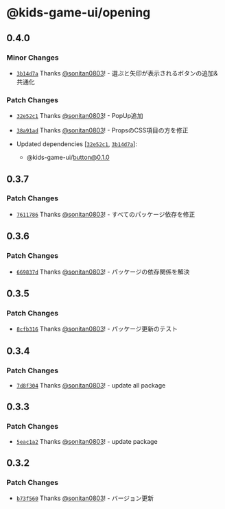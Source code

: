 # @kids-game-ui/opening

## 0.4.0

### Minor Changes

- [`3b14d7a`](https://github.com/sonitan0803/kids-game-ui/commit/3b14d7a599da46acb78cd4ee939a0f5470d4f5ec) Thanks [@sonitan0803](https://github.com/sonitan0803)! - 選ぶと矢印が表示されるボタンの追加&共通化

### Patch Changes

- [`32e52c1`](https://github.com/sonitan0803/kids-game-ui/commit/32e52c13421de6e1a7676fcf3406f0772d002a84) Thanks [@sonitan0803](https://github.com/sonitan0803)! - PopUp追加

- [`38a91ad`](https://github.com/sonitan0803/kids-game-ui/commit/38a91addffc0bc5aec6efb40c057ec9b48b8bbec) Thanks [@sonitan0803](https://github.com/sonitan0803)! - PropsのCSS項目の方を修正

- Updated dependencies [[`32e52c1`](https://github.com/sonitan0803/kids-game-ui/commit/32e52c13421de6e1a7676fcf3406f0772d002a84), [`3b14d7a`](https://github.com/sonitan0803/kids-game-ui/commit/3b14d7a599da46acb78cd4ee939a0f5470d4f5ec)]:
    - @kids-game-ui/button@0.1.0

## 0.3.7

### Patch Changes

- [`7611786`](https://github.com/sonitan0803/kids-game-ui/commit/7611786f5ca0f843df2be825f32a6d9c81611b68) Thanks [@sonitan0803](https://github.com/sonitan0803)! - すべてのパッケージ依存を修正

## 0.3.6

### Patch Changes

- [`669837d`](https://github.com/sonitan0803/kids-game-ui/commit/669837dab3d5104866543ad8347c0800eec425fd) Thanks [@sonitan0803](https://github.com/sonitan0803)! - パッケージの依存関係を解決

## 0.3.5

### Patch Changes

- [`8cfb316`](https://github.com/sonitan0803/kids-game-ui/commit/8cfb316324f1b80beca577fa470d8e43fd657544) Thanks [@sonitan0803](https://github.com/sonitan0803)! - パッケージ更新のテスト

## 0.3.4

### Patch Changes

- [`7d8f304`](https://github.com/sonitan0803/kids-game-ui/commit/7d8f30492fc7488c1bb23da9c8f85f945ce15e79) Thanks [@sonitan0803](https://github.com/sonitan0803)! - update all package

## 0.3.3

### Patch Changes

- [`5eac1a2`](https://github.com/sonitan0803/kids-game-ui/commit/5eac1a2fa29e9f15d7fe59d208f317d6b8216ec2) Thanks [@sonitan0803](https://github.com/sonitan0803)! - update package

## 0.3.2

### Patch Changes

- [`b73f560`](https://github.com/sonitan0803/kids-game-ui/commit/b73f560c10baa8a6e05036178c2a0c4404df1b50) Thanks [@sonitan0803](https://github.com/sonitan0803)! - バージョン更新
